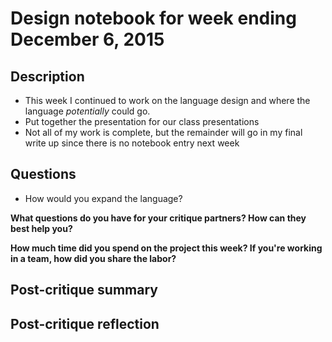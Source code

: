 # Design notebook for week ending December 6, 2015

## Description

* This week I continued to work on the language design and where the language  _potentially_ could go.
* Put together the presentation for our class presentations
* Not all of my work is complete, but the remainder will go in my final write up since there is no notebook entry next week

## Questions

* How would you expand the language?

**What questions do you have for your critique partners? How can they best help
you?**

**How much time did you spend on the project this week? If you're working in a
team, how did you share the labor?**

## Post-critique summary

## Post-critique reflection
